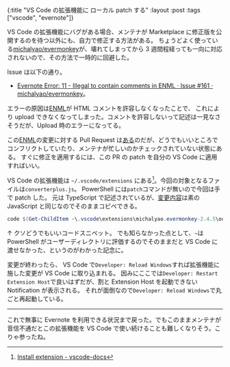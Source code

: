 {:title "VS Code の拡張機能に ローカル patch する"
:layout :post
:tags ["vscode", "evernote"]}

VS Code の拡張機能にバグがある場合、メンテナが Marketplace に修正版を公開するのを待つ以外にも、自力で修正する方法がある。
ちょうどよく使っている[michalyao/evermonkey](https://github.com/michalyao/evermonkey)が、壊れてしまってから 3 週間程経っても一向に対応されないので、その方法で一時的に回避した。

Issue は以下の通り。

- [Evernote Error: 11 - Illegal to contain comments in ENML · Issue #161 · michalyao/evermonkey](https://github.com/michalyao/evermonkey/issues/161)。

エラーの原因は[ENML](https://dev.evernote.com/doc/articles/enml.php)が HTML コメントを許容しなくなったことで、 これにより upload できなくなってしまった。コメントを許容しないって記述は一見なさそうだが、Upload 時のエラーになってる。

この[ENML](https://dev.evernote.com/doc/articles/enml.php)の変更に対する Pull Request は[ある](https://github.com/michalyao/evermonkey/pull/162)のだが、どうでもいいところでコンフリクトしていたり、メンテナが忙しいのかチェックされていない状態にある。
すぐに修正を適用するには、この PR の patch を自分の VS Code に適用すればいい。

VS Code の拡張機能は `~/.vscode/extensions` にある[^1]。今回の対象となるファイルは`converterplus.js`。
PowerShell には`patch`コマンドが無いので今回は手で patch した。
元は TypeScript で記述されているが、[変更内容](https://github.com/cancastilho/evermonkey/commit/70991c155f08101d14a4ab4c64ad36d66f9850a3?branch=70991c155f08101d14a4ab4c64ad36d66f9850a3&diff=split)は素の JavaScript と同じなのでそのままコピペできる。

```powershell
code $(Get-ChildItem ~\.vscode\extensions\michalyao.evermonkey-2.4.5\out\src\converterplus.js).FullName
```

↑ クソどうでもいいコードスニペット。
でも知らなかった点として、`~`は PowerShell がユーザーディレクトリに評価するのでそのままだと VS Code に渡せなかった、というのがわかった記念に。

変更が終わったら、 VS Code で`Developer: Reload Windows`すれば拡張機能に施した変更が VS Code に取り込まれる。
因みにここでは`Developer: Restart Extension Host`で良いはずだが、割と Extension Host を起動できない Notification が表示される。
それが面倒なので`Developer: Reload Windows`で丸ごと再起動している。

---

これで無事に Evernote を利用できる状況まで戻った。でもこのままメンテナが音信不通だとこの拡張機能を VS Code で使い続けることも難しくなりそう。こりゃ参ったね。

[^1]: [Install extension - vscode-docs](https://vscode-docs.readthedocs.io/en/stable/extensions/install-extension/)
